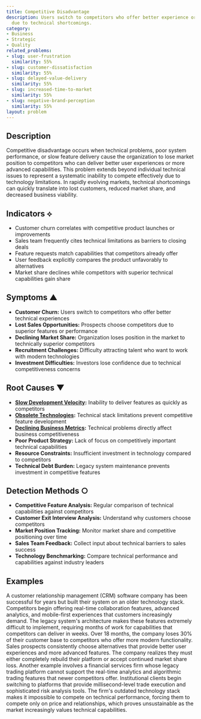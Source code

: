 ```yaml
---
title: Competitive Disadvantage
description: Users switch to competitors who offer better experience or more features
  due to technical shortcomings.
category:
- Business
- Strategic
- Quality
related_problems:
- slug: user-frustration
  similarity: 55%
- slug: customer-dissatisfaction
  similarity: 55%
- slug: delayed-value-delivery
  similarity: 55%
- slug: increased-time-to-market
  similarity: 55%
- slug: negative-brand-perception
  similarity: 55%
layout: problem
---
```


## Description

Competitive disadvantage occurs when technical problems, poor system performance, or slow feature delivery cause the organization to lose market position to competitors who can deliver better user experiences or more advanced capabilities. This problem extends beyond individual technical issues to represent a systematic inability to compete effectively due to technology limitations. In rapidly evolving markets, technical shortcomings can quickly translate into lost customers, reduced market share, and decreased business viability.

## Indicators ⟡
- Customer churn correlates with competitive product launches or improvements
- Sales team frequently cites technical limitations as barriers to closing deals
- Feature requests match capabilities that competitors already offer
- User feedback explicitly compares the product unfavorably to alternatives
- Market share declines while competitors with superior technical capabilities gain share

## Symptoms ▲
- **Customer Churn:** Users switch to competitors who offer better technical experiences
- **Lost Sales Opportunities:** Prospects choose competitors due to superior features or performance
- **Declining Market Share:** Organization loses position in the market to technically superior competitors
- **Recruitment Challenges:** Difficulty attracting talent who want to work with modern technologies
- **Investment Difficulties:** Investors lose confidence due to technical competitiveness concerns

## Root Causes ▼
- **[Slow Development Velocity](slow-development-velocity.md):** Inability to deliver features as quickly as competitors
- **[Obsolete Technologies](obsolete-technologies.md):** Technical stack limitations prevent competitive feature development
- **[Declining Business Metrics](declining-business-metrics.md):** Technical problems directly affect business competitiveness
- **Poor Product Strategy:** Lack of focus on competitively important technical capabilities
- **Resource Constraints:** Insufficient investment in technology compared to competitors
- **Technical Debt Burden:** Legacy system maintenance prevents investment in competitive features

## Detection Methods ○
- **Competitive Feature Analysis:** Regular comparison of technical capabilities against competitors
- **Customer Exit Interview Analysis:** Understand why customers choose competitors
- **Market Position Tracking:** Monitor market share and competitive positioning over time
- **Sales Team Feedback:** Collect input about technical barriers to sales success
- **Technology Benchmarking:** Compare technical performance and capabilities against industry leaders

## Examples

A customer relationship management (CRM) software company has been successful for years but built their system on an older technology stack. Competitors begin offering real-time collaboration features, advanced analytics, and mobile-first experiences that customers increasingly demand. The legacy system's architecture makes these features extremely difficult to implement, requiring months of work for capabilities that competitors can deliver in weeks. Over 18 months, the company loses 30% of their customer base to competitors who offer more modern functionality. Sales prospects consistently choose alternatives that provide better user experiences and more advanced features. The company realizes they must either completely rebuild their platform or accept continued market share loss. Another example involves a financial services firm whose legacy trading platform cannot support the real-time analytics and algorithmic trading features that newer competitors offer. Institutional clients begin switching to platforms that provide millisecond-level trade execution and sophisticated risk analysis tools. The firm's outdated technology stack makes it impossible to compete on technical performance, forcing them to compete only on price and relationships, which proves unsustainable as the market increasingly values technical capabilities.